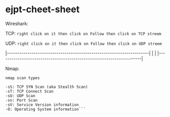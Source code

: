 # ejpt-cheet-sheet
Wireshark:

TCP:
```right click on it then click on Follow then click on TCP streem```

UDP:
```right click on it then click on Follow then click on UDP streem```


|---------------------------------------------------------------------|
|                                                                     |
|---------------------------------------------------------------------|

Nmap:
```nmap -sn [the ip]/24 -oN file.txt
nmap scan types

-sS: TCP SYN Scan (aka Stealth Scan)
-sT: TCP Connect Scan 
-sU: UDP Scan
-sn: Port Scan
-sV: Service Version information
-O: Operating System information```
